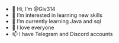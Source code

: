 - 👋 Hi, I’m @Giv314
- 👀 I’m interested in learning new skills
- 🌱 I’m currently learning Java and sql
- 💞️ I love everyone
- 📫 I have Telegram and Discord accounts

<!---
Giv314/Giv314 is a ✨ special ✨ repository because its `README.md` (this file) appears on your GitHub profile.
You can click the Preview link to take a look at your changes.
--->
